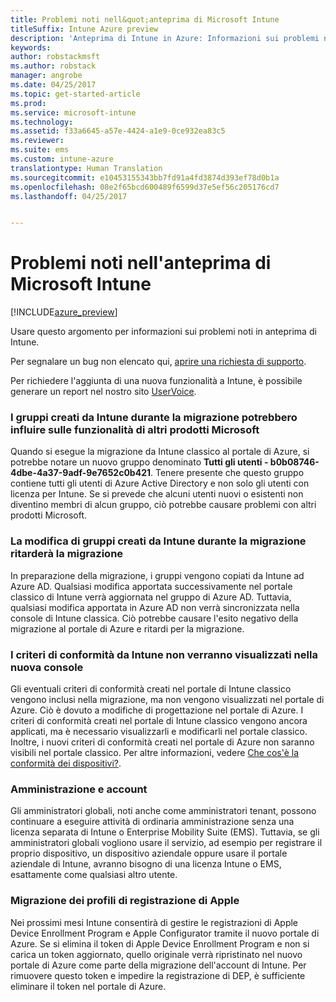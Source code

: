 ```yaml
---
title: Problemi noti nell&quot;anteprima di Microsoft Intune
titleSuffix: Intune Azure preview
description: 'Anteprima di Intune in Azure: Informazioni sui problemi noti in anteprima'
keywords: 
author: robstackmsft
ms.author: robstack
manager: angrobe
ms.date: 04/25/2017
ms.topic: get-started-article
ms.prod: 
ms.service: microsoft-intune
ms.technology: 
ms.assetid: f33a6645-a57e-4424-a1e9-0ce932ea83c5
ms.reviewer: 
ms.suite: ems
ms.custom: intune-azure
translationtype: Human Translation
ms.sourcegitcommit: e10453155343bb7fd91a4fd3874d393ef78d0b1a
ms.openlocfilehash: 08e2f65bcd600489f6599d37e5ef56c205176cd7
ms.lasthandoff: 04/25/2017


---
```


# <a name="known-issues-in-the-microsoft-intune-preview"></a>Problemi noti nell'anteprima di Microsoft Intune


[!INCLUDE[azure_preview](../includes/azure_preview.md)]


Usare questo argomento per informazioni sui problemi noti in anteprima di Intune.

Per segnalare un bug non elencato qui, [aprire una richiesta di supporto](https://docs.microsoft.com/intune/troubleshoot/how-to-get-support-for-microsoft-intune).

Per richiedere l'aggiunta di una nuova funzionalità a Intune, è possibile generare un report nel nostro sito [UserVoice](https://microsoftintune.uservoice.com/forums/291681-ideas/category/189016-azure-admin-console).

### <a name="groups-created-by-intune-during-migration-might-affect-functionality-of-other-microsoft-products"></a>I gruppi creati da Intune durante la migrazione potrebbero influire sulle funzionalità di altri prodotti Microsoft

Quando si esegue la migrazione da Intune classico al portale di Azure, si potrebbe notare un nuovo gruppo denominato **Tutti gli utenti - b0b08746-4dbe-4a37-9adf-9e7652c0b421**. Tenere presente che questo gruppo contiene tutti gli utenti di Azure Active Directory e non solo gli utenti con licenza per Intune. Se si prevede che alcuni utenti nuovi o esistenti non diventino membri di alcun gruppo, ciò potrebbe causare problemi con altri prodotti Microsoft.

### <a name="altering-groups-created-by-intune-during-migration-will-delay-migration"></a>La modifica di gruppi creati da Intune durante la migrazione ritarderà la migrazione

In preparazione della migrazione, i gruppi vengono copiati da Intune ad Azure AD. Qualsiasi modifica apportata successivamente nel portale classico di Intune verrà aggiornata nel gruppo di Azure AD. Tuttavia, qualsiasi modifica apportata in Azure AD non verrà sincronizzata nella console di Intune classica. Ciò potrebbe causare l'esito negativo della migrazione al portale di Azure e ritardi per la migrazione.

### <a name="compliance-policies-from-intune-will-not-show-up-in-new-console"></a>I criteri di conformità da Intune non verranno visualizzati nella nuova console 

Gli eventuali criteri di conformità creati nel portale di Intune classico vengono inclusi nella migrazione, ma non vengono visualizzati nel portale di Azure. Ciò è dovuto a modifiche di progettazione nel portale di Azure. I criteri di conformità creati nel portale di Intune classico vengono ancora applicati, ma è necessario visualizzarli e modificarli nel portale classico.
Inoltre, i nuovi criteri di conformità creati nel portale di Azure non saranno visibili nel portale classico.
Per altre informazioni, vedere [Che cos'è la conformità dei dispositivi?](https://docs.microsoft.com/intune-azure/set-device-compliance/what-is-device-compliance).




### <a name="administration-and-accounts"></a>Amministrazione e account

Gli amministratori globali, noti anche come amministratori tenant, possono continuare a eseguire attività di ordinaria amministrazione senza una licenza separata di Intune o Enterprise Mobility Suite (EMS). Tuttavia, se gli amministratori globali vogliono usare il servizio, ad esempio per registrare il proprio dispositivo, un dispositivo aziendale oppure usare il portale aziendale di Intune, avranno bisogno di una licenza Intune o EMS, esattamente come qualsiasi altro utente.

### <a name="apple-enrollment-profile-migration"></a>Migrazione dei profili di registrazione di Apple
Nei prossimi mesi Intune consentirà di gestire le registrazioni di Apple Device Enrollment Program e Apple Configurator tramite il nuovo portale di Azure. Se si elimina il token di Apple Device Enrollment Program e non si carica un token aggiornato, quello originale verrà ripristinato nel nuovo portale di Azure come parte della migrazione dell'account di Intune. Per rimuovere questo token e impedire la registrazione di DEP, è sufficiente eliminare il token nel portale di Azure. 

